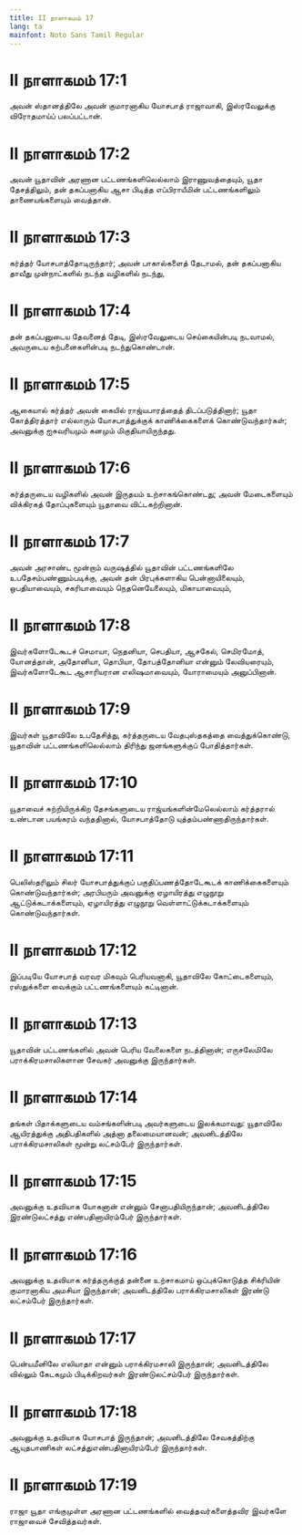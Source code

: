 ```yaml
---
title: II நாளாகமம் 17
lang: ta
mainfont: Noto Sans Tamil Regular
---
```


# II நாளாகமம் 17:1

அவன் ஸ்தானத்திலே அவன் குமாரனாகிய யோசபாத் ராஜாவாகி, இஸ்ரவேலுக்கு விரோதமாய்ப் பலப்பட்டான்.

# II நாளாகமம் 17:2

அவன் யூதாவின் அரணான பட்டணங்களிலெல்லாம் இராணுவத்தையும், யூதா தேசத்திலும், தன் தகப்பனாகிய ஆசா பிடித்த எப்பிராயீமின் பட்டணங்களிலும் தாணையங்களையும் வைத்தான்.

# II நாளாகமம் 17:3

கர்த்தர் யோசபாத்தோடிருந்தார்; அவன் பாகால்களைத் தேடாமல், தன் தகப்பனாகிய தாவீது முன்நாட்களில் நடந்த வழிகளில் நடந்து,

# II நாளாகமம் 17:4

தன் தகப்பனுடைய தேவனைத் தேடி, இஸ்ரவேலுடைய செய்கையின்படி நடவாமல், அவருடைய கற்பனைகளின்படி நடந்துகொண்டான்.

# II நாளாகமம் 17:5

ஆகையால் கர்த்தர் அவன் கையில் ராஜ்யபாரத்தைத் திடப்படுத்தினார்; யூதா கோத்திரத்தார் எல்லாரும் யோசபாத்துக்குக் காணிக்கைகளைக் கொண்டுவந்தார்கள்; அவனுக்கு ஐசுவரியமும் கனமும் மிகுதியாயிருந்தது.

# II நாளாகமம் 17:6

கர்த்தருடைய வழிகளில் அவன் இருதயம் உற்சாகங்கொண்டது; அவன் மேடைகளையும் விக்கிரகத் தோப்புகளையும் யூதாவை விட்டகற்றினான்.

# II நாளாகமம் 17:7

அவன் அரசாண்ட மூன்றாம் வருஷத்தில் யூதாவின் பட்டணங்களிலே உபதேசம்பண்ணும்படிக்கு, அவன் தன் பிரபுக்களாகிய பென்னாயிலையும், ஒபதியாவையும், சகரியாவையும் நெதனெயேலையும், மிகாயாவையும்,

# II நாளாகமம் 17:8

இவர்களோடேகூடச் செமாயா, நெதனியா, செபதியா, ஆசகேல், செமிரமோத், யோனத்தான், அதோனியா, தொபியா, தோபத்தோனியா என்னும் லேவியரையும், இவர்களோடேகூட ஆசாரியரான எலிஷமாவையும், யோராமையும் அனுப்பினான்.

# II நாளாகமம் 17:9

இவர்கள் யூதாவிலே உபதேசித்து, கர்த்தருடைய வேதபுஸ்தகத்தை வைத்துக்கொண்டு, யூதாவின் பட்டணங்களிலெல்லாம் திரிந்து ஜனங்களுக்குப் போதித்தார்கள்.

# II நாளாகமம் 17:10

யூதாவைச் சுற்றியிருக்கிற தேசங்களுடைய ராஜ்யங்களின்மேலெல்லாம் கர்த்தரால் உண்டான பயங்கரம் வந்ததினால், யோசபாத்தோடு யுத்தம்பண்ணாதிருந்தார்கள்.

# II நாளாகமம் 17:11

பெலிஸ்தரிலும் சிலர் யோசபாத்துக்குப் பகுதிப்பணத்தோடேகூடக் காணிக்கைகளையும் கொண்டுவந்தார்கள்; அரபியரும் அவனுக்கு ஏழாயிரத்து எழுநூறு ஆட்டுக்கடாக்களையும், ஏழாயிரத்து எழுநூறு வெள்ளாட்டுக்கடாக்களையும் கொண்டுவந்தார்கள்.

# II நாளாகமம் 17:12

இப்படியே யோசபாத் வரவர மிகவும் பெரியவனாகி, யூதாவிலே கோட்டைகளையும், ரஸ்துக்களை வைக்கும் பட்டணங்களையும் கட்டினான்.

# II நாளாகமம் 17:13

யூதாவின் பட்டணங்களில் அவன் பெரிய வேலைகளை நடத்தினான்; எருசலேமிலே பராக்கிரமசாலிகளான சேவகர் அவனுக்கு இருந்தார்கள்.

# II நாளாகமம் 17:14

தங்கள் பிதாக்களுடைய வம்சங்களின்படி அவர்களுடைய இலக்கமாவது: யூதாவிலே ஆயிரத்துக்கு அதிபதிகளில் அத்னா தலைமையானவன்; அவனிடத்திலே பராக்கிரமசாலிகள் மூன்று லட்சம்பேர் இருந்தார்கள்.

# II நாளாகமம் 17:15

அவனுக்கு உதவியாக யோகனான் என்னும் சேனாபதியிருந்தான்; அவனிடத்திலே இரண்டுலட்சத்து எண்பதினாயிரம்பேர் இருந்தார்கள்.

# II நாளாகமம் 17:16

அவனுக்கு உதவியாக கர்த்தருக்குத் தன்னை உற்சாகமாய் ஒப்புக்கொடுத்த சிக்ரியின் குமாரனாகிய அமசியா இருந்தான்; அவனிடத்திலே பராக்கிரமசாலிகள் இரண்டு லட்சம்பேர் இருந்தார்கள்.

# II நாளாகமம் 17:17

பென்யமீனிலே எலியாதா என்னும் பராக்கிரமசாலி இருந்தான்; அவனிடத்திலே வில்லும் கேடகமும் பிடிக்கிறவர்கள் இரண்டுலட்சம்பேர் இருந்தார்கள்.

# II நாளாகமம் 17:18

அவனுக்கு உதவியாக யோசபாத் இருந்தான்; அவனிடத்திலே சேவகத்திற்கு ஆயுதபாணிகள் லட்சத்துஎண்பதினாயிரம்பேர் இருந்தார்கள்.

# II நாளாகமம் 17:19

ராஜா யூதா எங்குமுள்ள அரணான பட்டணங்களில் வைத்தவர்களைத்தவிர இவர்களே ராஜாவைச் சேவித்தவர்கள்.

